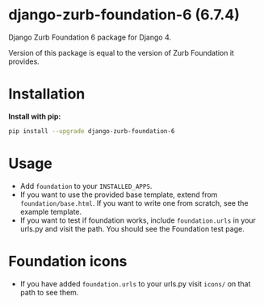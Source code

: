 django-zurb-foundation-6 (6.7.4)
============================

Django Zurb Foundation 6 package for Django 4.

Version of this package is equal to the version of Zurb Foundation it provides.

Installation
============
**Install with pip:**
```sh
pip install --upgrade django-zurb-foundation-6
```

Usage
=====

- Add `foundation` to your `INSTALLED_APPS`.
- If you want to use the provided base template, extend from `foundation/base.html`. If you want to write one from scratch, see the example template.
- If you want to test if foundation works, include `foundation.urls` in your urls.py and visit the path. You should see the Foundation test page.

Foundation icons
================
- If you have added `foundation.urls` to your urls.py visit `icons/` on that path to see them.